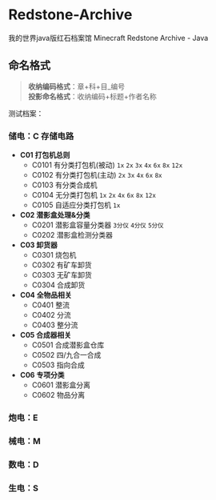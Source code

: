 # Redstone-Archive
我的世界java版红石档案馆 Minecraft Redstone Archive - Java


## 命名格式
> **收纳编码格式**：章+科+目_编号   
> **投影命名格式**：收纳编码+标题+作者名称

测试档案：

### 储电：C 存储电路
- **C01 打包机总则**
  - C0101 有分类打包机(被动) `1x` `2x` `3x` `4x` `6x` `8x` `12x`
  - C0102 有分类打包机(主动) `2x` `3x` `4x` `6x` `8x`
  - C0103 有分类合成机
  - C0104 无分类打包机 `1x` `2x` `4x` `6x` `8x` `12x`
  - C0105 自适应分类打包机 `1x`
- **C02 潜影盒处理&分类**
  - C0201 潜影盒容量分类器 `3分仪` `4分仪` `5分仪`
  - C0202 潜影盒检测分类器
- **C03 卸货器**    
  - C0301 烧包机
  - C0302 有矿车卸货
  - C0303 无矿车卸货
  - C0304 合成卸货
- **C04 全物品相关**
  - C0401 整流
  - C0402 分流
  - C0403 整分流
- **C05 合成器相关**
  - C0501 合成潜影盒仓库
  - C0502 四/九合一合成
  - C0503 指向合成
- **C06 专项分类**
  - C0601 潜影盒分离
  - C0602 物品分离
### 炮电：E 
### 械电：M
### 数电：D 
### 生电：S 